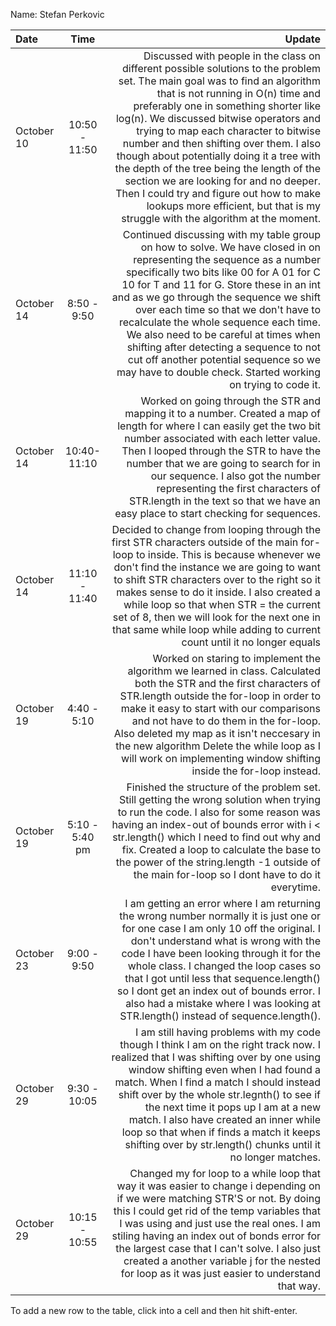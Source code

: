 Name: Stefan Perkovic

| Date       |      Time      |                                                                                                                                                                                                                                                                                                                                                                                                                                                                                                                                                                                                        Update |
|:-----------|:--------------:|--------------------------------------------------------------------------------------------------------------------------------------------------------------------------------------------------------------------------------------------------------------------------------------------------------------------------------------------------------------------------------------------------------------------------------------------------------------------------------------------------------------------------------------------------------------------------------------------------------------:|
| October 10 | 10:50 - 11:50  | Discussed with people in the class on different possible solutions to the problem set. The main goal was to find an algorithm that is not running in O(n) time and preferably one in something shorter like log(n). We discussed bitwise operators and trying to map each character to bitwise number and then shifting over them. I also though about potentially doing it a tree with the depth of the tree being the length of the section we are looking for and no deeper. Then I could try and figure out how to make lookups more efficient, but that is my struggle with the algorithm at the moment. |
| October 14 |  8:50 - 9:50   |                                                                      Continued discussing with my table group on how to solve. We have closed in on representing the sequence as a number specifically two bits like 00 for A 01 for C 10 for T and 11 for G. Store these in an int and as we go through the sequence we shift over each time so that we don't have to recalculate the whole sequence each time. We also need to be careful at times when shifting after detecting a sequence to not cut off another potential sequence so we may have to double check. Started working on trying to code it. |
| October 14 |  10:40-11:10   |                                                                                                                                                                                       Worked on going through the STR and mapping it to a number. Created a map of length for where I can easily get the two bit number associated with each letter value. Then I looped through the STR to have the number that we are going to search for in our sequence. I also got the number representing the first characters of STR.length in the text so that we have an easy place to start checking for sequences. |
| October 14 | 11:10 - 11:40  |                                                                                                                                                         Decided to change from looping through the first STR characters outside of the main for-loop to inside. This is because whenever we don't find the instance we are going to want to shift STR characters over to the right so it makes sense to do it inside. I also created a while loop so that when STR = the current set of 8, then we will look for the next one in that same while loop while adding to current count until it no longer equals |
| October 19 |  4:40 - 5:10   |                                                                                                                                                                                        Worked on staring to implement the algorithm we learned in class. Calculated both the STR and the first characters of STR.length outside the for-loop in order to make it easy to start with our comparisons and not have to do them in the for-loop. Also deleted my map as it isn't neccesary in the new algorithm Delete the while loop as I will work on implementing window shifting inside the for-loop instead. |
| October 19 | 5:10 - 5:40 pm |                                                                                                                                                                                                                                 Finished the structure of the problem set. Still getting the wrong solution when trying to run the code. I also for some reason was having an index-out of bounds error with i < str.length() which I need to find out why and fix. Created a loop to calculate the base to the power of the string.length -1 outside of the main for-loop so I dont have to do it everytime. |
| October 23 |  9:00 - 9:50   |                                                                                                                                                             I am getting an error where I am returning the wrong number normally it is just one or for one case I am only 10 off the original. I don't understand what is wrong with the code I have been looking through it for the whole class. I changed the loop cases so that I got until less that sequence.length() so I dont get an index out of bounds error. I also had a mistake where I was looking at STR.length() instead of sequence.length(). |
| October 29 |  9:30 - 10:05  |                                                                                                                                         I am still having problems with my code though I think I am on the right track now. I realized that I was shifting over by one using window shifting even when I had found a match. When I find a match I should instead shift over by the whole str.legnth() to see if the next time it pops up I am at a new match. I also have created an inner while loop so that when if finds a match it keeps shifting over by str.length() chunks until it no longer matches. |
| October 29 | 10:15 - 10:55  |                                                                                                                                                                                Changed my for loop to a while loop that way it was easier to change i depending on if we were matching STR'S or not. By doing this I could get rid of the temp variables that I was using and just use the real ones. I am stiling having an index out of bonds error for the largest case that I can't solve. I also just created a another variable j for the nested for loop as it was just easier to understand that way. |


To add a new row to the table, click into a cell and then hit shift-enter.